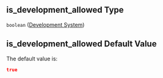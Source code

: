 ## is\_development\_allowed Type

`boolean` ([Development System](btpsa-usecase-properties-services-items-allof-1-then-allof-0-then-allof-0-then-properties-parameters-properties-development-system.md))

## is\_development\_allowed Default Value

The default value is:

```json
true
```
